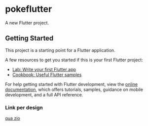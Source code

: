 # pokeflutter

A new Flutter project.

## Getting Started

This project is a starting point for a Flutter application.

A few resources to get you started if this is your first Flutter project:

- [Lab: Write your first Flutter app](https://docs.flutter.dev/get-started/codelab)
- [Cookbook: Useful Flutter samples](https://docs.flutter.dev/cookbook)

For help getting started with Flutter development, view the
[online documentation](https://docs.flutter.dev/), which offers tutorials,
samples, guidance on mobile development, and a full API reference.

### Link per design

[qua zio](https://www.figma.com/file/9Gm6Q8GPKa4LPAnFBfKueq/HackersGen-'22---Pokedex-App-Course---UI?node-id=28-1633&t=e4dU6m34EIMQQzxw-0)
